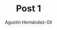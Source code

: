 ---
title: Post 1
author: Agustín Hernández-Gil
img: spring.png
readtime: 123
description: post 1 del blog
---